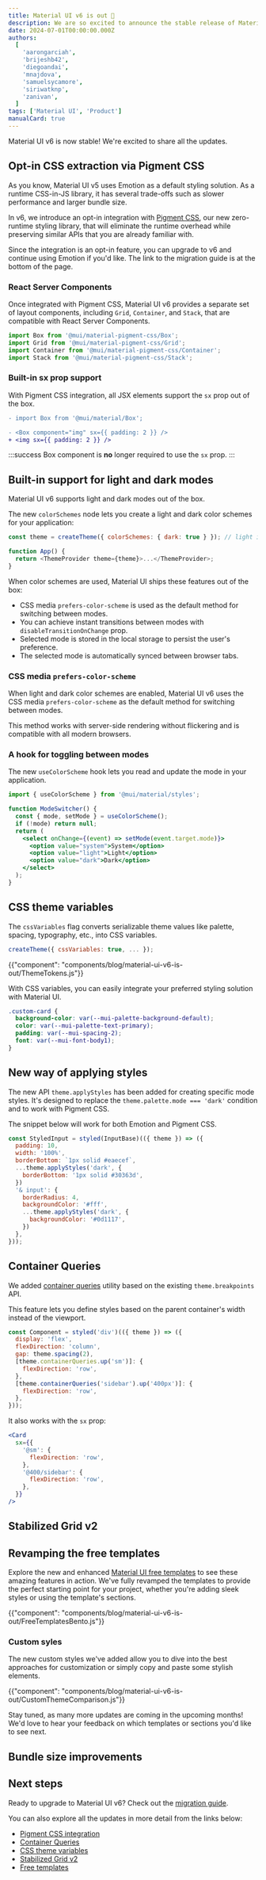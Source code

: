 ```yaml
---
title: Material UI v6 is out 🎉
description: We are so excited to announce the stable release of Material UI v6. It comes with Pigment CSS integration and a lot of improvements.
date: 2024-07-01T00:00:00.000Z
authors:
  [
    'aarongarciah',
    'brijeshb42',
    'diegoandai',
    'mnajdova',
    'samuelsycamore',
    'siriwatknp',
    'zanivan',
  ]
tags: ['Material UI', 'Product']
manualCard: true
---
```


Material UI v6 is now stable! We're excited to share all the updates.

## Opt-in CSS extraction via Pigment CSS

As you know, Material UI v5 uses Emotion as a default styling solution. As a runtime CSS-in-JS library, it has several trade-offs such as slower performance and larger bundle size.

In v6, we introduce an opt-in integration with [Pigment CSS](https://github.com/mui/pigment-css), our new zero-runtime styling library, that will eliminate the runtime overhead while preserving similar APIs that you are already familiar with.

Since the integration is an opt-in feature, you can upgrade to v6 and continue using Emotion if you'd like. The link to the migration guide is at the bottom of the page.

<!-- would be nice if we have a link to a prototype page -->
<!-- a link to Next.js repo that render templates -->

### React Server Components

Once integrated with Pigment CSS, Material UI v6 provides a separate set of layout components, including `Grid`, `Container`, and `Stack`, that are compatible with React Server Components.

```jsx
import Box from '@mui/material-pigment-css/Box';
import Grid from '@mui/material-pigment-css/Grid';
import Container from '@mui/material-pigment-css/Container';
import Stack from '@mui/material-pigment-css/Stack';
```

### Built-in sx prop support

With Pigment CSS integration, all JSX elements support the `sx` prop out of the box.

```diff
- import Box from '@mui/material/Box';

- <Box component="img" sx={{ padding: 2 }} />
+ <img sx={{ padding: 2 }} />
```

:::success
Box component is **no** longer required to use the `sx` prop.
:::

## Built-in support for light and dark modes

Material UI v6 supports light and dark modes out of the box.

The new `colorSchemes` node lets you create a light and dark color schemes for your application:

```js
const theme = createTheme({ colorSchemes: { dark: true } }); // light is generated by default.

function App() {
  return <ThemeProvider theme={theme}>...</ThemeProvider>;
}
```

When color schemes are used, Material UI ships these features out of the box:

- CSS media `prefers-color-scheme` is used as the default method for switching between modes.
- You can achieve instant transitions between modes with `disableTransitionOnChange` prop.
- Selected mode is stored in the local storage to persist the user's preference.
- The selected mode is automatically synced between browser tabs.

### CSS media `prefers-color-scheme`

When light and dark color schemes are enabled, Material UI v6 uses the CSS media `prefers-color-scheme` as the default method for switching between modes.

This method works with server-side rendering without flickering and is compatible with all modern browsers.

### A hook for toggling between modes

The new `useColorScheme` hook lets you read and update the mode in your application.

```jsx
import { useColorScheme } from '@mui/material/styles';

function ModeSwitcher() {
  const { mode, setMode } = useColorScheme();
  if (!mode) return null;
  return (
    <select onChange={(event) => setMode(event.target.mode)}>
      <option value="system">System</option>
      <option value="light">Light</option>
      <option value="dark">Dark</option>
    </select>
  );
}
```

## CSS theme variables

The `cssVariables` flag converts serializable theme values like palette, spacing, typography, etc., into CSS variables.

```js
createTheme({ cssVariables: true, ... });
```

{{"component": "components/blog/material-ui-v6-is-out/ThemeTokens.js"}}

With CSS variables, you can easily integrate your preferred styling solution with Material UI.

```css title="styles.css"
.custom-card {
  background-color: var(--mui-palette-background-default);
  color: var(--mui-palette-text-primary);
  padding: var(--mui-spacing-2);
  font: var(--mui-font-body1);
}
```

## New way of applying styles

The new API `theme.applyStyles` has been added for creating specific mode styles. It's designed to replace the `theme.palette.mode === 'dark'` condition and to work with Pigment CSS.

The snippet below will work for both Emotion and Pigment CSS.

```jsx
const StyledInput = styled(InputBase)(({ theme }) => ({
  padding: 10,
  width: '100%',
  borderBottom: `1px solid #eaecef`,
  ...theme.applyStyles('dark', {
    borderBottom: '1px solid #30363d',
  })
  '& input': {
    borderRadius: 4,
    backgroundColor: '#fff',
    ...theme.applyStyles('dark', {
      backgroundColor: '#0d1117',
    })
  },
}));
```

## Container Queries

We added [container queries](https://developer.mozilla.org/en-US/docs/Web/CSS/CSS_containment/Container_queries) utility based on the existing `theme.breakpoints` API.

This feature lets you define styles based on the parent container's width instead of the viewport.

```jsx
const Component = styled('div')(({ theme }) => ({
  display: 'flex',
  flexDirection: 'column',
  gap: theme.spacing(2),
  [theme.containerQueries.up('sm')]: {
    flexDirection: 'row',
  },
  [theme.containerQueries('sidebar').up('400px')]: {
    flexDirection: 'row',
  },
}));
```

It also works with the `sx` prop:

```jsx
<Card
  sx={{
    '@sm': {
      flexDirection: 'row',
    },
    '@400/sidebar': {
      flexDirection: 'row',
    },
  }}
/>
```

## Stabilized Grid v2

## Revamping the free templates

Explore the new and enhanced [Material UI free templates](https://mui.com/material-ui/getting-started/templates/) to see these amazing features in action. We've fully revamped the templates to provide the perfect starting point for your project, whether you're adding sleek styles or using the template's sections.

{{"component": "components/blog/material-ui-v6-is-out/FreeTemplatesBento.js"}}

### Custom syles

The new custom styles we've added allow you to dive into the best approaches for customization or simply copy and paste some stylish elements.

{{"component": "components/blog/material-ui-v6-is-out/CustomThemeComparison.js"}}

Stay tuned, as many more updates are coming in the upcoming months! We'd love to hear your feedback on which templates or sections you'd like to see next.

## Bundle size improvements

## Next steps

Ready to upgrade to Material UI v6? Check out the [migration guide](https://mui.com/guides/migration-v5/).

You can also explore all the updates in more detail from the links below:

- [Pigment CSS integration](/material-ui/migration/migrating-to-pigment-css/)
- [Container Queries](/material-ui/customization/container-queries/)
- [CSS theme variables](/material-ui/customization/css-theme-variables/overview/)
- [Stabilized Grid v2](/material-ui/migration/migrating-to-v6/#grid-v2-unstable-grid)
- [Free templates](/material-ui/getting-started/templates/)
